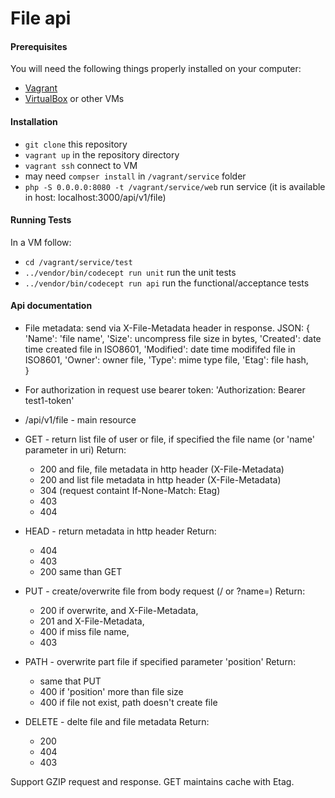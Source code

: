 # File api

#### Prerequisites

You will need the following things properly installed on your computer:

* [Vagrant](https://www.vagrantup.com/)
* [VirtualBox](https://www.virtualbox.org/) or other VMs

#### Installation

* `git clone` this repository
* `vagrant up` in the repository directory
* `vagrant ssh` connect to VM
* may need `compser install` in `/vagrant/service` folder
* `php -S 0.0.0.0:8080 -t /vagrant/service/web` run service (it is available in host: localhost:3000/api/v1/file)

#### Running Tests

In a VM follow:
* `cd /vagrant/service/test`
* `../vendor/bin/codecept run unit` run the unit tests
* `../vendor/bin/codecept run api` run the functional/acceptance tests

#### Api documentation

* File metadata: send via X-File-Metadata header in response.
  JSON:
  {
    'Name': 'file name',
    'Size': uncompress file size in bytes,
    'Created': date time created file in ISO8601,
    'Modified': date time modififed file in ISO8601,
    'Owner': owner file,
    'Type': mime type file,
    'Etag': file hash,    
  }
* For authorization in request use bearer token:
  'Authorization: Bearer test1-token'

* /api/v1/file - main resource
* GET - return list file of user or file, if specified the file name (or 'name' parameter in uri)
  Return:
  - 200 and file, file metadata in http header (X-File-Metadata)
  - 200 and list file metadata in http header (X-File-Metadata)
  - 304 (request containt If-None-Match: Etag)
  - 403
  - 404
* HEAD - return metadata in http header
  Return:
  - 404
  - 403
  - 200 same than GET
* PUT - create/overwrite file from body request (/<file name> or ?name=<file name>)
  Return:
  - 200 if overwrite, and X-File-Metadata,
  - 201 and X-File-Metadata,
  - 400 if miss file name,
  - 403
* PATH - overwrite part file if specified parameter 'position'
  Return:
  - same that PUT
  - 400 if 'position' more than file size
  - 400 if file not exist, path doesn't create file
* DELETE - delte file and file metadata
  Return:
  - 200
  - 404
  - 403

Support GZIP request and response.
GET maintains cache with Etag.
